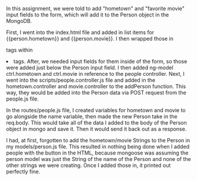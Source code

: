 In this assignment, we were told to add "hometown" and "favorite movie" input fields to the form, which will add it to the Person object in the MongoDB.

First, I went into the index.html file and added in list items for {{person.hometown}} and {{person.movie}}. I then wrapped those in <p> tags within <li> tags. After, we needed input fields for them inside of the form, so those were added just below the Person input field. I then added ng-model ctrl.hometown and ctrl.movie in reference to the people controller.
Next, I went into the scripts/people.controller.js file and added in the hometown.controller and movie.controller to the addPerson function. This way, they would be added into the Person data via POST request from the people.js file.

In the routes/people.js file, I created variables for hometown and movie to go alongside the name variable, then made the new Person take in the req.body. This would take all of the data I added to the body of the Person object in mongo and save it. Then it would send it back out as a response.

I had, at first, forgotten to add the hometown/movie Strings to the Person in my models/person.js file. This resulted in nothing being done when I added people with the button in the HTML, because mongoose was assuming the person model was just the String of the name of the Person and none of the other strings we were creating. Once I added those in, it printed out perfectly fine.
